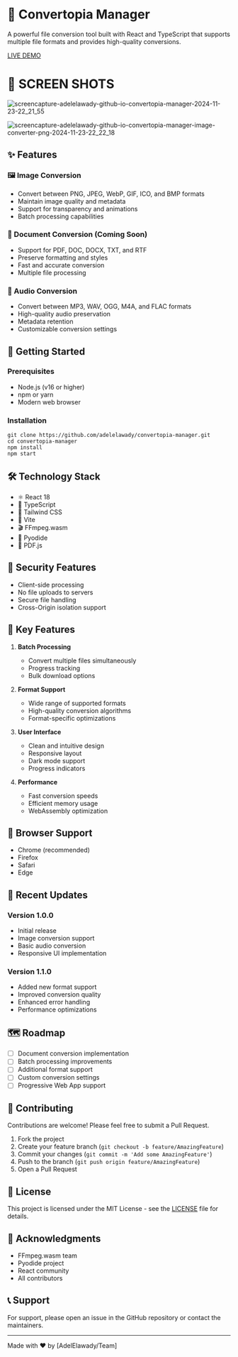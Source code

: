 
# 🔄 Convertopia Manager

A powerful file conversion tool built with React and TypeScript that supports multiple file formats and provides high-quality conversions.


[LIVE DEMO](https://adelelawady.github.io/convertopia-manager/)

# 🔄 SCREEN SHOTS

![screencapture-adelelawady-github-io-convertopia-manager-2024-11-23-22_21_55](https://github.com/user-attachments/assets/759c493d-05b4-4356-bdbb-f9bed853f913)


![screencapture-adelelawady-github-io-convertopia-manager-image-converter-png-2024-11-23-22_22_18](https://github.com/user-attachments/assets/faea9627-a68d-45f7-a40d-2a40215dc4b7)




## ✨ Features

### 🖼️ Image Conversion
- Convert between PNG, JPEG, WebP, GIF, ICO, and BMP formats
- Maintain image quality and metadata
- Support for transparency and animations
- Batch processing capabilities

### 📄 Document Conversion (Coming Soon)
- Support for PDF, DOC, DOCX, TXT, and RTF
- Preserve formatting and styles
- Fast and accurate conversion
- Multiple file processing

### 🎵 Audio Conversion
- Convert between MP3, WAV, OGG, M4A, and FLAC formats
- High-quality audio preservation
- Metadata retention
- Customizable conversion settings

## 🚀 Getting Started

### Prerequisites
- Node.js (v16 or higher)
- npm or yarn
- Modern web browser

### Installation

```
git clone https://github.com/adelelawady/convertopia-manager.git
cd convertopia-manager
npm install
npm start
```

## 🛠️ Technology Stack

- ⚛️ React 18
- 📘 TypeScript
- 🎨 Tailwind CSS
- 🔧 Vite
- 🎬 FFmpeg.wasm
- 🐍 Pyodide
- 📄 PDF.js

## 🔐 Security Features

- Client-side processing
- No file uploads to servers
- Secure file handling
- Cross-Origin isolation support

## 🎯 Key Features

1. **Batch Processing** 
   - Convert multiple files simultaneously
   - Progress tracking
   - Bulk download options

2. **Format Support**
   - Wide range of supported formats
   - High-quality conversion algorithms
   - Format-specific optimizations

3. **User Interface**
   - Clean and intuitive design
   - Responsive layout
   - Dark mode support
   - Progress indicators

4. **Performance**
   - Fast conversion speeds
   - Efficient memory usage
   - WebAssembly optimization

## 📱 Browser Support

- Chrome (recommended)
- Firefox
- Safari
- Edge

## 🔄 Recent Updates

### Version 1.0.0
- Initial release
- Image conversion support
- Basic audio conversion
- Responsive UI implementation

### Version 1.1.0
- Added new format support
- Improved conversion quality
- Enhanced error handling
- Performance optimizations

## 🗺️ Roadmap

- [ ] Document conversion implementation
- [ ] Batch processing improvements
- [ ] Additional format support
- [ ] Custom conversion settings
- [ ] Progressive Web App support

## 🤝 Contributing

Contributions are welcome! Please feel free to submit a Pull Request.

1. Fork the project
2. Create your feature branch (`git checkout -b feature/AmazingFeature`)
3. Commit your changes (`git commit -m 'Add some AmazingFeature'`)
4. Push to the branch (`git push origin feature/AmazingFeature`)
5. Open a Pull Request

## 📝 License

This project is licensed under the MIT License - see the [LICENSE](LICENSE) file for details.

## 🙏 Acknowledgments

- FFmpeg.wasm team
- Pyodide project
- React community
- All contributors

## 📞 Support

For support, please open an issue in the GitHub repository or contact the maintainers.

---

Made with ❤️ by [AdelElawady/Team]
